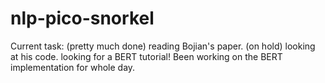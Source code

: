 # nlp-pico-snorkel

Current task: 
(pretty much done) reading Bojian's paper.
(on hold) looking at his code.
looking for a BERT tutorial!
Been working on the BERT implementation for whole day.
